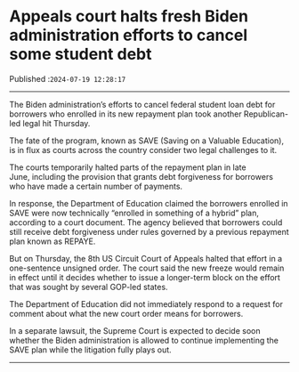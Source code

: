 # Appeals court halts fresh Biden administration efforts to cancel some student debt

Published :`2024-07-19 12:28:17`

---

The Biden administration’s efforts to cancel federal student loan debt for borrowers who enrolled in its new repayment plan took another Republican-led legal hit Thursday.

The fate of the program, known as SAVE (Saving on a Valuable Education), is in flux as courts across the country consider two legal challenges to it.

The courts temporarily halted parts of the repayment plan in late June, including the provision that grants debt forgiveness for borrowers who have made a certain number of payments.

In response, the Department of Education claimed the borrowers enrolled in SAVE were now technically “enrolled in something of a hybrid” plan, according to a court document. The agency believed that borrowers could still receive debt forgiveness under rules governed by a previous repayment plan known as REPAYE.

But on Thursday, the 8th US Circuit Court of Appeals halted that effort in a one-sentence unsigned order. The court said the new freeze would remain in effect until it decides whether to issue a longer-term block on the effort that was sought by several GOP-led states.

The Department of Education did not immediately respond to a request for comment about what the new court order means for borrowers.

In a separate lawsuit, the Supreme Court is expected to decide soon whether the Biden administration is allowed to continue implementing the SAVE plan while the litigation fully plays out.

---

